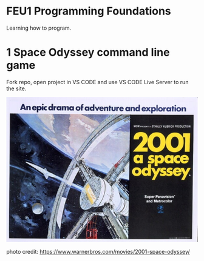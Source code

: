# FEU1 Programming Foundations

Learning how to program.

# 1 Space Odyssey command line game

Fork repo, open project in VS CODE and use VS CODE Live Server to run the site.

![space](./1_space_odyssey/img/space_odyssey.jpg)

photo credit: https://www.warnerbros.com/movies/2001-space-odyssey/